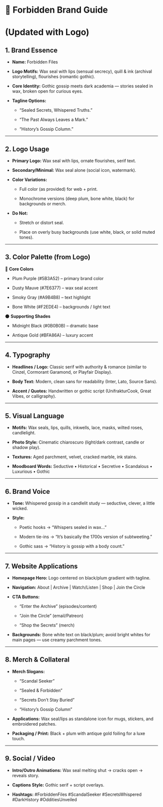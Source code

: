 # **🔮 Forbidden Brand Guide**

#  **(Updated with Logo)**

## **1\. Brand Essence**

* **Name:** Forbidden Files

* **Logo Motifs:** Wax seal with lips (sensual secrecy), quill & ink (archival storytelling), flourishes (romantic gothic).

* **Core Identity:** Gothic gossip meets dark academia — stories sealed in wax, broken open for curious eyes.

* **Tagline Options:**

  * “Sealed Secrets, Whispered Truths.”

  * “The Past Always Leaves a Mark.”

  * “History’s Gossip Column.”

---

## **2\. Logo Usage**

* **Primary Logo:** Wax seal with lips, ornate flourishes, serif text.

* **Secondary/Minimal:** Wax seal alone (social icon, watermark).

* **Color Variations:**

  * Full color (as provided) for web \+ print.

  * Monochrome versions (deep plum, bone white, black) for backgrounds or merch.

* **Do Not:**

  * Stretch or distort seal.

  * Place on overly busy backgrounds (use white, black, or solid muted tones).

---

## **3\. Color Palette (from Logo)**

🎨 **Core Colors**

* Plum Purple (\#5B3A52) – primary brand color

* Dusty Mauve (\#7E6377) – wax seal accent

* Smoky Gray (\#A9B4B8) – text highlight

* Bone White (\#F2EDE4) – backgrounds / light text

🌑 **Supporting Shades**

* Midnight Black (\#0B0B0B) – dramatic base

* Antique Gold (\#BFA86A) – luxury accent

---

## **4\. Typography**

* **Headlines / Logo:** Classic serif with authority & romance (similar to Cinzel, Cormorant Garamond, or Playfair Display).

* **Body Text:** Modern, clean sans for readability (Inter, Lato, Source Sans).

* **Accent / Quotes:** Handwritten or gothic script (UnifrakturCook, Great Vibes, or calligraphy).

---

## **5\. Visual Language**

* **Motifs:** Wax seals, lips, quills, inkwells, lace, masks, wilted roses, candlelight.

* **Photo Style:** Cinematic chiaroscuro (light/dark contrast, candle or shadow play).

* **Textures:** Aged parchment, velvet, cracked marble, ink stains.

* **Moodboard Words:** Seductive • Historical • Secretive • Scandalous • Luxurious • Gothic

---

## **6\. Brand Voice**

* **Tone:** Whispered gossip in a candlelit study — seductive, clever, a little wicked.

* **Style:**

  * Poetic hooks → “Whispers sealed in wax…”

  * Modern tie-ins → “It’s basically the 1700s version of subtweeting.”

  * Gothic sass → “History is gossip with a body count.”

---

## **7\. Website Applications**

* **Homepage Hero:** Logo centered on black/plum gradient with tagline.

* **Navigation:** About | Archive | Watch/Listen | Shop | Join the Circle

* **CTA Buttons:**

  * “Enter the Archive” (episodes/content)

  * “Join the Circle” (email/Patreon)

  * “Shop the Secrets” (merch)

* **Backgrounds:** Bone white text on black/plum; avoid bright whites for main pages — use creamy parchment tones.

---

## **8\. Merch & Collateral**

* **Merch Slogans:**

  * “Scandal Seeker”

  * “Sealed & Forbidden”

  * “Secrets Don’t Stay Buried”

  * “History’s Gossip Column”

* **Applications:** Wax seal/lips as standalone icon for mugs, stickers, and embroidered patches.

* **Packaging / Print:** Black \+ plum with antique gold foiling for a luxe touch.

---

## **9\. Social / Video**

* **Intro/Outro Animations:** Wax seal melting shut → cracks open → reveals story.

* **Captions Style:** Gothic serif \+ script overlays.

* **Hashtags:** \#ForbiddenFiles \#ScandalSeeker \#SecretsWhispered \#DarkHistory \#OdditiesUnveiled


